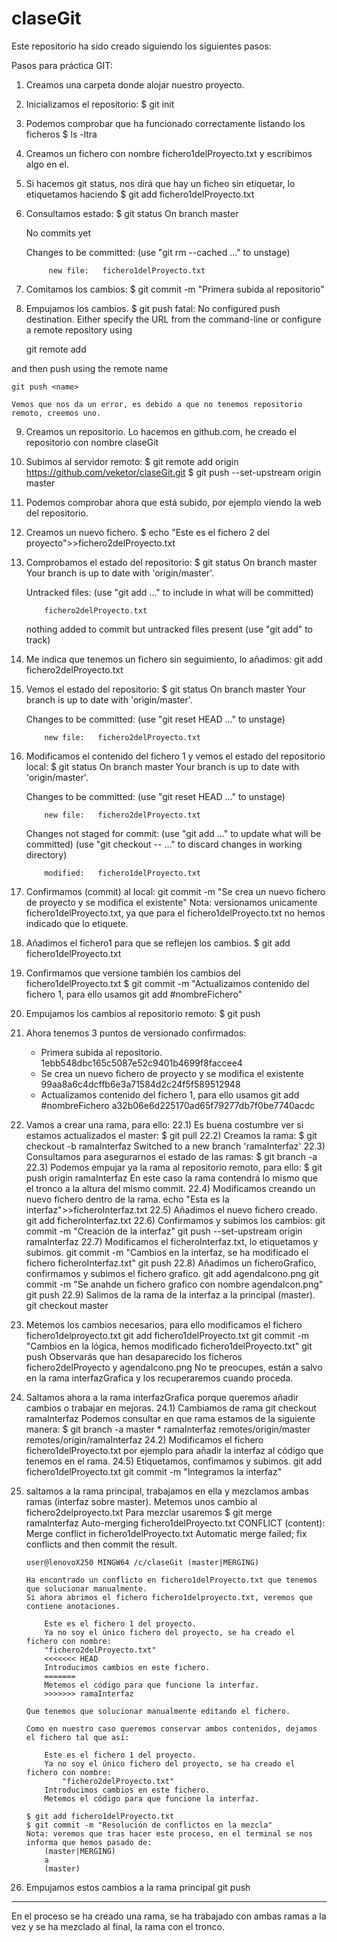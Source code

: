 # claseGit

Este repositorio ha sido creado siguiendo los siguientes pasos:

Pasos para práctica GIT:

1) Creamos una carpeta donde alojar nuestro proyecto.
2) Inicializamos el repositorio:
	$ git init
3) Podemos comprobar que ha funcionado correctamente listando los ficheros
	$ ls -ltra
4) Creamos un fichero con nombre fichero1delProyecto.txt y escribimos algo en el.
5) Si hacemos git status, nos dirá que hay un ficheo sin etiquetar, lo etiquetamos haciendo
	$ git add fichero1delProyecto.txt
6) Consultamos estado:
	$ git status
	On branch master
	
	No commits yet
	
	Changes to be committed:
	(use "git rm --cached <file>..." to unstage)
	
			new file:   fichero1delProyecto.txt
7) Comitamos los cambios:
	$ git commit -m "Primera subida al repositorio"
8) Empujamos los cambios.
	$ git push
fatal: No configured push destination.
Either specify the URL from the command-line or configure a remote repository using

    git remote add <name> <url>

and then push using the remote name

    git push <name>
	
	Vemos que nos da un error, es debido a que no tenemos repositorio remoto, creemos uno.

9) Creamos un repositorio.
		Lo hacemos en github.com, he creado el repositorio con nombre claseGit

10) Subimos al servidor remoto:
	$ git remote add origin https://github.com/veketor/claseGit.git
	$ git push --set-upstream origin master
	
11) Podemos comprobar ahora que está subido, por ejemplo viendo la web del repositorio.

12) Creamos un nuevo fichero.
	$ echo "Este es el fichero 2 del proyecto">>fichero2delProyecto.txt

13) Comprobamos el estado del repositorio:
	$ git status
	On branch master
	Your branch is up to date with 'origin/master'.
  
	Untracked files:
	(use "git add <file>..." to include in what will be committed)
	
			fichero2delProyecto.txt
	
	nothing added to commit but untracked files present (use "git add" to track)
	
14) Me indica que tenemos un fichero sin seguimiento, lo añadimos:
		git add fichero2delProyecto.txt

15) Vemos el estado del repositorio:
	$ git status
	On branch master
	Your branch is up to date with 'origin/master'.
	
	Changes to be committed:
	(use "git reset HEAD <file>..." to unstage)
	
			new file:   fichero2delProyecto.txt

16) Modificamos el contenido del fichero 1 y vemos el estado del repositorio local:
	$ git status
	On branch master
	Your branch is up to date with 'origin/master'.
	
	Changes to be committed:
	(use "git reset HEAD <file>..." to unstage)
	
			new file:   fichero2delProyecto.txt
	
	Changes not staged for commit:
	(use "git add <file>..." to update what will be committed)
	(use "git checkout -- <file>..." to discard changes in working directory)
	
			modified:   fichero1delProyecto.txt

17) Confirmamos (commit) al local:
	git commit -m "Se crea un nuevo fichero de proyecto y se modifica el existente"
	Nota: versionamos unicamente fichero1delProyecto.txt, ya que para el fichero1delProyecto.txt no hemos indicado que lo etiquete.
	
18) Añadimos el fichero1 para que se reflejen los cambios.
	$ git add fichero1delProyecto.txt
	
19) Confirmamos que versione también los cambios del fichero1delProyecto.txt
	$ git commit -m "Actualizamos contenido del fichero 1, para ello usamos git add #nombreFichero"
	
20) Empujamos los cambios al repositorio remoto:
	$ git push
	
21) Ahora tenemos 3 puntos de versionado confirmados:
	- Primera subida al repositorio.
			1ebb548dbc165c5087e52c9401b4699f8faccee4
	- Se crea un nuevo fichero de proyecto y se modifica el existente
			99aa8a6c4dcffb6e3a71584d2c24f5f589512948
	- Actualizamos contenido del fichero 1, para ello usamos git add #nombreFichero
			a32b06e6d225170ad65f79277db7f0be7740acdc
			
22) Vamos a crear una rama, para ello:
	22.1) Es buena costumbre ver si estamos actualizados el master:
			$ git pull
	22.2) Creamos la rama:
			$ git checkout -b ramaInterfaz
			Switched to a new branch 'ramaInterfaz'
	22.3) Consultamos para asegurarnos el estado de las ramas:
			$ git branch -a
	22.3) Podemos empujar ya la rama al repositorio remoto, para ello:
			$ git push origin ramaInterfaz
			En este caso la rama contendrá lo mismo que el tronco a la altura del mismo commit.
	22.4) Modificamos creando un nuevo fichero dentro de la rama.
			echo "Esta es la interfaz">>ficheroInterfaz.txt
	22.5) Añadimos el nuevo fichero creado.
			git add ficheroInterfaz.txt
	22.6) Confirmamos y subimos los cambios:
			git commit -m "Creación de la interfaz"
			git push --set-upstream origin ramaInterfaz
	22.7) Modificamos el ficheroInterfaz.txt, lo etiquetamos y subimos.
			 git commit -m "Cambios en la interfaz, se ha modificado el fichero ficheroInterfaz.txt"
			 git push 
	22.8) Añadimos un ficheroGrafico, confirmamos y subimos el fichero grafico.
			git add agendaIcono.png
			git commit -m "Se anahde un fichero grafico con nombre agendaIcon.png"
			git push
	22.9) Salimos de la rama de la interfaz a la principal (master).
			git checkout master
23) Metemos los cambios necesarios, para ello modificamos el fichero fichero1delproyecto.txt
		git add fichero1delProyecto.txt
		git commit -m "Cambios en la lógica, hemos modificado fichero1delProyecto.txt"
		git push
		Observarás que han desaparecido los ficheros fichero2delProyecto y agendaIcono.png
		No te preocupes, están a salvo en la rama interfazGrafica y los recuperaremos cuando proceda.
24) Saltamos ahora a la rama interfazGrafica porque queremos añadir cambios o trabajar en mejoras.
		24.1) Cambiamos de rama
				git checkout ramaInterfaz
				Podemos consultar en que rama estamos de la siguiente manera:
					$ git branch -a
					master
					* ramaInterfaz
					remotes/origin/master
					remotes/origin/ramaInterfaz
		24.2) Modificamos el fichero fichero1delProyecto.txt por ejemplo para añadir la interfaz al código que tenemos en el rama.
		24.5) Etiquetamos, confimamos y subimos.
					git add fichero1delProyecto.txt
					git commit -m "Integramos la interfaz"
					
25) saltamos a la rama principal, trabajamos en ella y mezclamos ambas ramas (interfaz sobre master).
		Metemos unos cambio al fichero2delproyecto.txt
		Para mezclar usaremos
		$ git merge ramaInterfaz
		Auto-merging fichero1delProyecto.txt
		CONFLICT (content): Merge conflict in fichero1delProyecto.txt
		Automatic merge failed; fix conflicts and then commit the result.

		user@lenovoX250 MINGW64 /c/claseGit (master|MERGING)
		
		Ha encontrado un conflicto en fichero1delProyecto.txt que tenemos que solucionar manualmente.
		Si ahora abrimos el fichero fichero1delproyecto.txt, veremos que contiene anotaciones.
		
			Este es el fichero 1 del proyecto.
			Ya no soy el único fichero del proyecto, se ha creado el fichero con nombre:
			"fichero2delProyecto.txt"
			<<<<<<< HEAD
			Introducimos cambios en este fichero.
			=======
			Metemos el código para que funcione la interfaz.
			>>>>>>> ramaInterfaz
		
		Que tenemos que solucionar manualmente editando el fichero.
		
		Como en nuestro caso queremos conservar ambos contenidos, dejamos el fichero tal que así:
		
			Este es el fichero 1 del proyecto.
			Ya no soy el único fichero del proyecto, se ha creado el fichero con nombre:
				"fichero2delProyecto.txt"
			Introducimos cambios en este fichero.
			Metemos el código para que funcione la interfaz.

		$ git add fichero1delProyecto.txt
		$ git commit -m "Resolución de conflictos en la mezcla"
		Nota: veremos que tras hacer este proceso, en el terminal se nos informa que hemos pasado de:
			(master|MERGING)
			a
			(master)
26) Empujamos estos cambios a la rama principal
		git push
    
 ------------------------------
 En el proceso se ha creado una rama, se ha trabajado con ambas ramas a la vez y se ha mezclado al final, la rama con el tronco.
